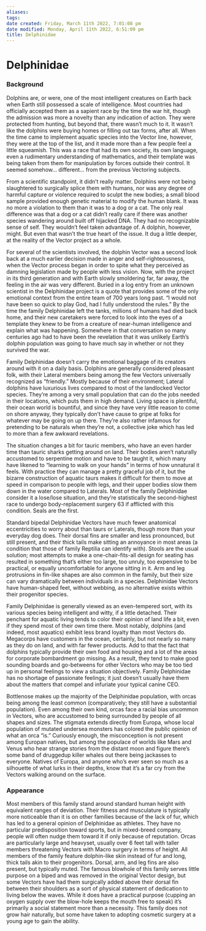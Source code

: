 ```yaml
---
aliases: 
tags: 
date created: Friday, March 11th 2022, 7:01:08 pm
date modified: Monday, April 11th 2022, 6:51:09 pm
title: Delphinidae
---
```

# Delphinidae
### Background

Dolphins are, or were, one of the most intelligent creatures on Earth back when Earth still possessed a scale of intelligence. Most countries had officially accepted them as a sapient race by the time the war hit, though the admission was more a novelty than any indication of action. They were protected from hunting, but beyond that, there wasn’t much to it. It wasn’t like the dolphins were buying homes or filling out tax forms, after all. When the time came to implement aquatic species into the Vector line, however, they were at the top of the list, and it made more than a few people feel a little squeamish. This was a race that had its own society, its own language, even a rudimentary understanding of mathematics, and their template was being taken from them for manipulation by forces outside their control. It seemed somehow… different… from the previous Vectoring subjects.

From a scientific standpoint, it didn’t really matter. Dolphins were not being slaughtered to surgically splice them with humans, nor was any degree of harmful capture or violence required to sculpt the new bodies; a small blood sample provided enough genetic material to modify the human blank. It was no more a violation to them than it was to a dog or a cat. The only real difference was that a dog or a cat didn’t really care if there was another species wandering around built off hijacked DNA. They had no recognizable sense of self. They wouldn’t feel taken advantage of. A dolphin, however, might. But even that wasn’t the true heart of the issue. It dug a little deeper, at the reality of the Vector project as a whole.

For several of the scientists involved, the dolphin Vector was a second look back at a much earlier decision made in anger and self-righteousness, when the Vector process began in order to spite what they perceived as damning legislation made by people with less vision. Now, with the project in its third generation and with Earth slowly smoldering far, far away, the feeling in the air was very different. Buried in a log entry from an unknown scientist in the Delphinidae project is a quote that provides some of the only emotional context from the entire team of 700 years long past. “I would not have been so quick to play God, had I fully understood the rules.” By the time the family Delphinidae left the tanks, millions of humans had died back home, and their new caretakers were forced to look into the eyes of a template they knew to be from a creature of near-human intelligence and explain what was happening. Somewhere in that conversation so many centuries ago had to have been the revelation that it was unlikely Earth’s dolphin population was going to have much say in whether or not they survived the war.

Family Delphinidae doesn’t carry the emotional baggage of its creators around with it on a daily basis. Dolphins are generally considered pleasant folk, with their Lateral members being among the few Vectors universally recognized as “friendly.” Mostly because of their environment; Lateral dolphins have luxurious lives compared to most of the landlocked Vector species. They’re among a very small population that can do the jobs needed in their locations, which puts them in high demand. Living space is plentiful, their ocean world is bountiful, and since they have very little reason to come on shore anyway, they typically don’t have cause to gripe at folks for whatever may be going on up there. They’re also rather infamous for pretending to be naturals when they’re not, a collective joke which has led to more than a few awkward revelations.

The situation changes a bit for tauric members, who have an even harder time than tauric sharks getting around on land. Their bodies aren’t naturally accustomed to serpentine motion and have to be taught it, which many have likened to “learning to walk on your hands” in terms of how unnatural it feels. With practice they can manage a pretty graceful job of it, but the bizarre construction of aquatic taurs makes it difficult for them to move at speed in comparison to people with legs, and their upper bodies slow them down in the water compared to Laterals. Most of the family Delphinidae consider it a lose/lose situation, and they’re statistically the second-highest race to undergo body-replacement surgery 63 if afflicted with this condition. Seals are the first.

Standard bipedal Delphinidae Vectors have much fewer anatomical eccentricities to worry about than taurs or Laterals, though more than your everyday dog does. Their dorsal fins are smaller and less pronounced, but still present, and their thick tails make sitting an annoyance in most areas (a condition that those of family Reptilia can identify with). Stools are the usual solution; most attempts
to make a one-chair-fits-all design for seating has resulted in something that’s either too large, too unruly, too expensive to be practical, or equally uncomfortable for anyone sitting in it. Arm and leg protrusions in fin-like shapes are also common in the family, but their size can vary dramatically between individuals in a species. Delphinidae Vectors have human-shaped feet, without webbing, as no alternative exists within their progenitor species.

Family Delphinidae is generally viewed as an even-tempered sort, with its various species being intelligent and witty, if a little detached. Their penchant for aquatic living tends to color their opinion of land life a bit, even if they spend most of their own time there. Most notably, dolphins (and indeed, most aquatics) exhibit less brand loyalty than most Vectors do. Megacorps have customers in the ocean, certainly, but not nearly so many as they do on land, and with far fewer products. Add to that the fact that dolphins typically provide their own food and housing and a lot of the areas for corporate bombardment go missing. As a result, they tend to make good sounding boards and go-betweens for other Vectors who may be too tied up in personal feelings to view a situation objectively. Family Delphinidae has no shortage of passionate feelings; it just doesn’t usually have them about the matters that compel and infuriate your typical canine CEO.

Bottlenose makes up the majority of the Delphinidae population, with orcas being among the least common (comparatively; they still have a substantial population). Even among their own kind, orcas face a racial bias uncommon in Vectors, who are accustomed to being surrounded by people of all shapes and sizes. The stigmata extends directly from Europa, whose local population of mutated undersea monsters has colored the public opinion of what an orca “is.” Curiously enough, the misconception is not present among Europan natives, but among the populace of worlds like Mars and Venus who hear strange stories from the distant moon and figure there’s some band of druggedup killer whales out there being jackasses to everyone. Natives of Europa, and anyone who’s ever seen so much as a silhouette of what lurks in their depths, know that it’s a far cry from the Vectors walking around on the surface.

### Appearance

Most members of this family stand around standard human height with equivalent ranges of deviation.
Their fitness and musculature is typically more noticeable than it is on other families because of the lack of fur, which has led to a general opinion of Delphinidae as athletes.
They have no particular predisposition toward sports, but in mixed-breed company, people will often nudge them toward it if only because of reputation.
Orcas are particularly large and heavyset, usually over 6 feet tall with taller members threatening Vectors with Macro surgery in terms of height.
All members of the family feature dolphin-like skin instead of fur and long, thick tails akin to their progenitors.
Dorsal, arm, and leg fins are also present, but typically muted.
The famous blowhole of this family serves little purpose on a biped and was removed in the original Vector design, but some Vectors have had them surgically added above their dorsal fin between their shoulders as a sort of physical statement of dedication to living below the waves.
While it does have a practical purpose (cupping an oxygen supply over the blow-hole keeps the mouth free to speak) it’s primarily a social statement more than a necessity. This family does not grow hair naturally, but some have taken to adopting cosmetic surgery at a young age to gain the ability.